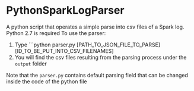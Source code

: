 # PythonSparkLogParser
A python script that operates a simple parse into csv files of a Spark log.
Python 2.7 is required
To use the parser:
1. Type ```python parser.py [PATH_TO_JSON_FILE_TO_PARSE] [ID_TO_BE_PUT_INTO_CSV_FILENAMES]
2. You will find the csv files resulting from the parsing process under the ```output``` folder

Note that the ```parser.py``` contains default parsing field that can be changed inside
the code of the python file

